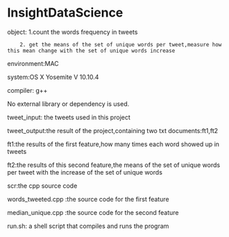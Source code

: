 # InsightDataScience
object: 1.count the words frequency in tweets

        2. get the means of the set of unique words per tweet,measure how this mean change with the set of unique words increase

environment:MAC

system:OS X Yosemite V 10.10.4

compiler: g++

No external library or dependency is used.

tweet_input: the tweets used in this project

tweet_output:the result of the project,containing two txt documents:ft1,ft2

ft1:the results of the first feature,how many times each word showed up in tweets

ft2:the results of this second feature,the means of the set of unique words per tweet with the increase of the set of unique words

scr:the cpp source code

words_tweeted.cpp :the source code for the first feature

median_unique.cpp :the source code for the second feature

run.sh: a shell script that compiles and runs the program

